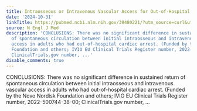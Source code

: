 ```yaml
---
title: Intraosseous or Intravenous Vascular Access for Out-of-Hospital Cardiac Arrest
date: '2024-10-31'
linkTitle: https://pubmed.ncbi.nlm.nih.gov/39480221/?utm_source=curl&utm_medium=rss&utm_campaign=pubmed-2&utm_content=1LIK-026Y9bjRE4xDQ231BSa89BnY4O2Rfi-9WXQd8C31C6cqE&fc=20211015124055&ff=20241101195435&v=2.18.0.post9+e462414
source: N Engl J Med
description: 'CONCLUSIONS: There was no significant difference in sustained return
  of spontaneous circulation between initial intraosseous and intravenous vascular
  access in adults who had out-of-hospital cardiac arrest. (Funded by the Novo Nordisk
  Foundation and others; IVIO EU Clinical Trials Register number, 2022-500744-38-00;
  ClinicalTrials.gov number, ...'
disable_comments: true
---
```

CONCLUSIONS: There was no significant difference in sustained return of spontaneous circulation between initial intraosseous and intravenous vascular access in adults who had out-of-hospital cardiac arrest. (Funded by the Novo Nordisk Foundation and others; IVIO EU Clinical Trials Register number, 2022-500744-38-00; ClinicalTrials.gov number, ...